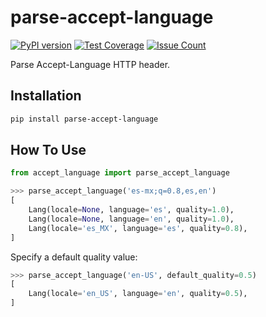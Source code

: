 # parse-accept-language

[![PyPI version](https://badge.fury.io/py/parse-accept-language.svg)](https://badge.fury.io/py/parse-accept-language)
[![Test Coverage](https://codeclimate.com/repos/598c52517d0aa002650005c2/badges/b222497d926f96e8a92d/coverage.svg)](https://codeclimate.com/repos/598c52517d0aa002650005c2/coverage)
[![Issue Count](https://codeclimate.com/repos/598c52517d0aa002650005c2/badges/b222497d926f96e8a92d/issue_count.svg)](https://codeclimate.com/repos/598c52517d0aa002650005c2/feed)


Parse Accept-Language HTTP header.

## Installation

```bash
pip install parse-accept-language
```

## How To Use

```python
from accept_language import parse_accept_language

>>> parse_accept_language('es-mx;q=0.8,es,en')
[
    Lang(locale=None, language='es', quality=1.0),
    Lang(locale=None, language='en', quality=1.0),
    Lang(locale='es_MX', language='es', quality=0.8),
]
```

Specify a default quality value:

```python
>>> parse_accept_language('en-US', default_quality=0.5)
[
    Lang(locale='en_US', language='en', quality=0.5),
]
```
